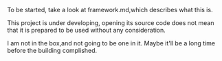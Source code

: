 To be started, take a look at framework.md,which describes what this is.

This project is under developing, opening its source code does not mean that it is prepared to be used without any consideration.

I am not in the box,and not going to be one in it.
Maybe it'll be a long time before the building complished.